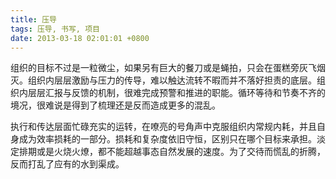 ```yaml
---
title: 压导
tags: 压导, 书写, 项目
date: 2013-03-18 02:01:01 +0800
---
```



组织的目标不过是一粒微尘，如果另有巨大的餐刀或是蝇拍，只会在蛋糕旁灰飞烟灭。组织内层层激励与压力的传导，难以触达流转不暇而并不落好担责的底层。组织内层层汇报与反馈的机制，很难完成预警和推进的职能。循环等待和节奏不齐的境况，很难说是得到了梳理还是反而造成更多的混乱。

执行和传达层面忙碌充实的运转，在嘹亮的号角声中克服组织内常规内耗，并且自身成为效率损耗的一部分。损耗和复杂度依旧守恒，区别只在哪个目标来承担。淡定排期或是火烧火燎，都不能超越事态自然发展的速度。为了交待而慌乱的折腾，反而打乱了应有的水到渠成。

